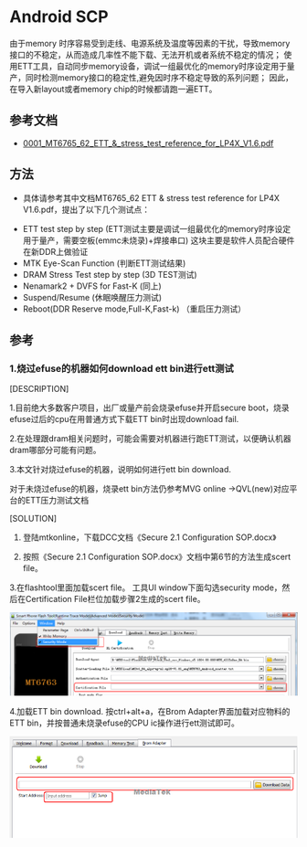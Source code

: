 # Android SCP

由于memory 时序容易受到走线、电源系统及温度等因素的干扰，导致memory接口的不稳定，从而造成几率性不能下载、无法开机或者系统不稳定的情况；
使用ETT工具，自动同步memory设备，调试一组最优化的memory时序设定用于量产，同时检测memory接口的稳定性,避免因时序不稳定导致的系列问题；
因此，在导入新layout或者memory chip的时候都请跑一遍ETT。

## 参考文档

* [0001_MT6765_62_ETT_&_stress_test_reference_for_LP4X_V1.6.pdf](refer/0001_MT6765_62_ETT_&_stress_test_reference_for_LP4X_V1.6.pdf)

## 方法

* 具体请参考其中文档MT6765_62 ETT & stress test reference for LP4X V1.6.pdf，提出了以下几个测试点：

- ETT test step by step (ETT测试主要是调试一组最优化的memory时序设定用于量产，需要空板(emmc未烧录)+焊接串口) 这块主要是软件人员配合硬件在新DDR上做验证
- MTK Eye-Scan Function (判断ETT测试结果)
- DRAM Stress Test step by step  (3D TEST测试) 
- Nenamark2 + DVFS for Fast-K (同上)
- Suspend/Resume (休眠唤醒压力测试)
- Reboot(DDR Reserve mode,Full-K,Fast-k)   （重启压力测试）

## 参考

### 1.烧过efuse的机器如何download ett bin进行ett测试

[DESCRIPTION]
 
1.目前绝大多数客户项目，出厂或量产前会烧录efuse并开启secure boot，烧录efuse过后的cpu在用普通方式下载ETT bin时出现download fail.
 
2.在处理跟dram相关问题时，可能会需要对机器进行跑ETT测试，以便确认机器dram哪部分可能有问题。
 
3.本文针对烧过efuse的机器，说明如何进行ett bin download. 
 
  对于未烧过efuse的机器，烧录ett bin方法仍参考MVG online ->QVL(new)对应平台的ETT压力测试文档
 
[SOLUTION]
 
1. 登陆mtkonline，下载DCC文档《Secure 2.1 Configuration SOP.docx》
 
2. 按照《Secure 2.1 Configuration SOP.docx》文档中第6节的方法生成scert file。
 
3.在flashtool里面加载scert file。
  工具UI window下面勾选security mode，然后在Certification File栏位加载步骤2生成的scert file。

![0001_1.png](images/0001_1.png)


4.加载ETT bin download.
        按ctrl+alt+a，在Brom Adapter界面加载对应物料的ETT bin，并按普通未烧录efuse的CPU ic操作进行ett测试即可。

![0001_2.png](images/0001_2.png)